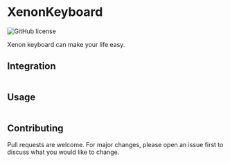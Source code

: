 # XenonKeyboard
![GitHub license](https://img.shields.io/badge/license-MIT-green)<br>

Xenon keyboard can make your life easy.

## Integration

```
```

## Usage

```
```

## Contributing
Pull requests are welcome. For major changes, please open an issue first to discuss what you would like to change.
